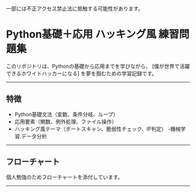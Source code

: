 一部には不正アクセス禁止法に抵触する可能性があります。
# Python基礎＋応用 ハッキング風 練習問題集

このリポジトリは、Pythonの基礎から応用までを学びながら、
[僕が世界で活躍できるホワイトハッカーになる]
を夢を掴むための学習記録です。

---

## 特徴
- Python基礎文法（変数、条件分岐、ループ）
- 応用要素（関数、例外処理、ファイル操作）
- ハッキング風テーマ（ポートスキャン、脆弱性チェック、IP判定）
-機械学習.データ分析
---

## フローチャート
個人勉強のためフローチャートを添付しています。

---

